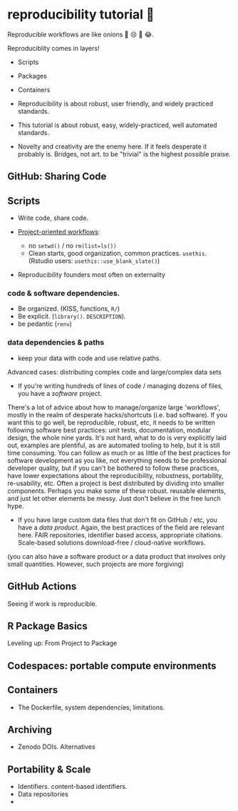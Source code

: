 # reproducibility tutorial :onion: 

Reproducible workflows are like onions :onion: :cry: :smiling_face_with_tear: :joy:. 

Reproduciblity comes in layers!

- Scripts
- Packages
- Containers


- Reproducibility is about robust, user friendly, and widely practiced standards.
- This tutorial is about robust, easy, widely-practiced, well automated standards. 
- Novelty and creativity are the enemy here. If it feels desperate it probably is. Bridges, not art. to be "trivial" is the highest possible praise.

## GitHub: Sharing Code



## Scripts

- Write code, share code.
- [Project-oriented workflows](https://www.tidyverse.org/blog/2017/12/workflow-vs-script/):
  - no `setwd()` / no `rm(list=ls())`
  - Clean starts, good organization, common practices. `usethis`.  (Rstudio users: `usethis::use_blank_slate()`)

- Reproducibility founders most often on externality


###  code & software dependencies.  
  - Be organized. (KISS, functions, `R/`)  
  - Be explicit. (`library()`. `DESCRIPTION`). 
  - be pedantic (`renv`)
  
### data dependencies & paths
  - keep your data with code and use relative paths.
  
  
Advanced cases: distributing complex code and large/complex data sets

  - If you're writing hundreds of lines of code / managing dozens of files, you have a _software_ project. 

There's a lot of advice about how to manage/organize large 'workflows', mostly in the realm of desperate hacks/shortcuts (i.e. bad software).
If you want this to go well, be reproducible, robust, etc, it needs to be written following software best practices: unit tests, documentation, modular design, the whole nine yards. It's not hard, what to do is very explicitly laid out, examples are plentiful, as are automated tooling to help, but it is still time consuming. You can follow as much or as little of the best practices for software development as you like, not everything needs to be professional developer quality, but if you can't be bothered to follow these practices, have lower expectations about the reproducibility, robustness, portability, re-usability, etc. Often a project is best distributed by dividing into smaller components.  Perhaps you make some of these robust. reusable elements, and just let other elements be messy. Just don't believe in the free lunch hype.


- If you have large custom data files that don't fit on GitHub / etc, you have a _data product_.
Again, the best practices of the field are relevant here. FAIR repositories, identifier based access, appropriate citations. Scale-based solutions download-free / cloud-native workflows.

(you can also have a software product or a data product that involves only small quantities.  However, such projects are more forgiving)


## GitHub Actions

Seeing if work is reproducible. 

## R Package Basics

Leveling up: From Project to Package

## Codespaces: portable compute environments

## Containers

- The Dockerfile, system dependencies, limitations.

## Archiving

- Zenodo DOIs. Alternatives

## Portability & Scale

- Identifiers. content-based identifiers.
- Data repositories
- 
